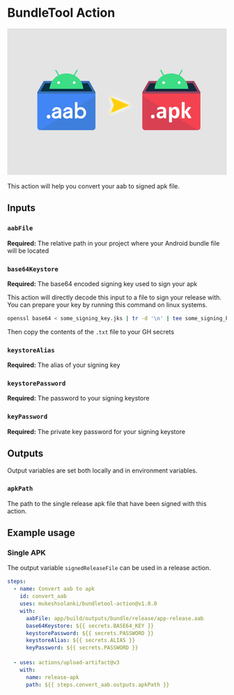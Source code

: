 # BundleTool Action
![Thumbnail](thumbnails.jpeg)

This action will help you convert your aab to signed apk file.

## Inputs

### `aabFile`

**Required:** The relative path in your project where your Android bundle file will be located

### `base64Keystore`

**Required:** The base64 encoded signing key used to sign your apk

This action will directly decode this input to a file to sign your release with. You can prepare your key by running this command on linux systems.

```bash
openssl base64 < some_signing_key.jks | tr -d '\n' | tee some_signing_key.jks.base64.txt
```
Then copy the contents of the `.txt` file to your GH secrets

### `keystoreAlias`

**Required:** The alias of your signing key 

### `keystorePassword`

**Required:** The password to your signing keystore

### `keyPassword`

**Required:** The private key password for your signing keystore

## Outputs
Output variables are set both locally and in environment variables.

### `apkPath`
The path to the single release apk file that have been signed with this action.

## Example usage

### Single APK

The output variable `signedReleaseFile` can be used in a release action.

```yaml
steps:
  - name: Convert aab to apk
    id: convert_aab
    uses: mukeshsolanki/bundletool-action@v1.0.0
    with:
      aabFile: app/build/outputs/bundle/release/app-release.aab
      base64Keystore: ${{ secrets.BASE64_KEY }}
      keystorePassword: ${{ secrets.PASSWORD }}
      keystoreAlias: ${{ secrets.ALIAS }}
      keyPassword: ${{ secrets.PASSWORD }}

  - uses: actions/upload-artifact@v3
    with:
      name: release-apk
      path: ${{ steps.convert_aab.outputs.apkPath }}
```